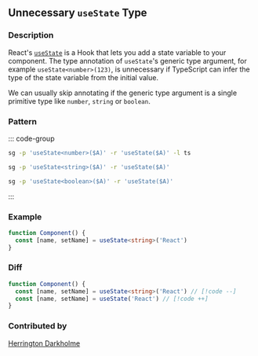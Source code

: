 <!--
---
language: TypeScript
playgroundLink: '[TODO]'
command:  'sg -p [TODO] -r [TODO]'
hasFix: true
ruleType: 'pattern' # 'pattern' or 'yaml'
---
-->

## Unnecessary `useState` Type <Badge type="tip" text="Has Fix" /> <Badge type="info" text="TypeScript" />


### Description

React's [`useState`](https://react.dev/reference/react/useState) is a Hook that lets you add a state variable to your component. The type annotation of `useState`'s generic type argument, for example `useState<number>(123)`, is unnecessary if TypeScript can infer the type of the state variable from the initial value.

We can usually skip annotating if the generic type argument is a single primitive type like `number`, `string` or `boolean`.

<!-- Use pattern in the example. Delete this section if use YAML. -->
### Pattern

::: code-group
```bash [number]
sg -p 'useState<number>($A)' -r 'useState($A)' -l ts
```

```bash [string]
sg -p 'useState<string>($A)' -r 'useState($A)'
```

```bash [boolean]
sg -p 'useState<boolean>($A)' -r 'useState($A)'
```
:::

### Example

<!-- highlight matched code in curly-brace {lineNum} -->
```ts {2}
function Component() {
  const [name, setName] = useState<string>('React')
}
```

### Diff
<!-- use // [!code --] and // [!code ++] to annotate diff -->
```ts
function Component() {
  const [name, setName] = useState<string>('React') // [!code --]
  const [name, setName] = useState('React') // [!code ++]
}
```

### Contributed by
[Herrington Darkholme](https://twitter.com/hd_nvim)
